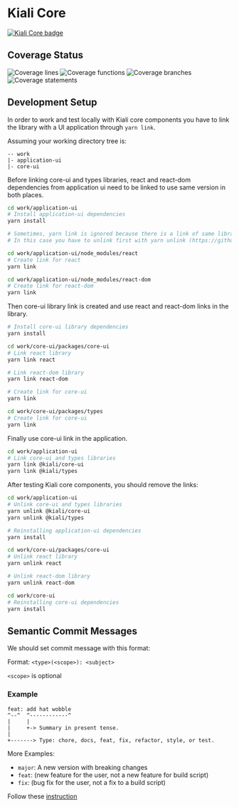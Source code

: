 # Kiali Core

[![Kiali Core badge](https://img.shields.io/npm/v/@kiali/core-ui.svg?label=Kiali%20Core-ui&style=for-the-badge)](https://www.npmjs.com/package/@kiali/core-ui)

## Coverage Status

![Coverage lines](.badges/badge-lines.svg)
![Coverage functions](.badges/badge-functions.svg)
![Coverage branches](.badges/badge-branches.svg)
![Coverage statements](.badges/badge-statements.svg)

## Development Setup

In order to work and test locally with Kiali core components you have to link the library with a UI application through `yarn link`.

Assuming your working directory tree is:

```
-- work
|- application-ui
|- core-ui
```

Before linking core-ui and types libraries, react and react-dom dependencies from application ui need to be linked to use same version in both places.

```sh
cd work/application-ui
# Install application-ui dependencies
yarn install

# Sometimes, yarn link is ignored because there is a link of same library in another place.
# In this case you have to unlink first with yarn unlink (https://github.com/yarnpkg/yarn/issues/7216)

cd work/application-ui/node_modules/react
# Create link for react
yarn link

cd work/application-ui/node_modules/react-dom
# Create link for react-dom
yarn link
```

Then core-ui library link is created and use react and react-dom links in the library.

```sh
# Install core-ui library dependencies
yarn install

cd work/core-ui/packages/core-ui
# Link react library
yarn link react

# Link react-dom library
yarn link react-dom

# Create link for core-ui
yarn link

cd work/core-ui/packages/types
# Create link for core-ui
yarn link
```

Finally use core-ui link in the application.

```sh
cd work/application-ui
# Link core-ui and types libraries
yarn link @kiali/core-ui
yarn link @kiali/types
```

After testing Kiali core components, you should remove the links:

```sh
cd work/application-ui
# Unlink core-ui and types libraries
yarn unlink @kiali/core-ui
yarn unlink @kiali/types

# Reinstalling application-ui dependencies
yarn install

cd work/core-ui/packages/core-ui
# Unlink react library
yarn unlink react

# Unlink react-dom library
yarn unlink react-dom

cd work/core-ui
# Reinstalling core-ui dependencies
yarn install
```

## Semantic Commit Messages

We should set commit message with this format:

Format: `<type>(<scope>): <subject>`

`<scope>` is optional

### Example

```
feat: add hat wobble
^--^  ^------------^
|     |
|     +-> Summary in present tense.
|
+-------> Type: chore, docs, feat, fix, refactor, style, or test.
```

More Examples:

- `major`: A new version with breaking changes
- `feat`: (new feature for the user, not a new feature for build script)
- `fix`: (bug fix for the user, not a fix to a build script)

Follow these [instruction](https://github.com/semantic-release/semantic-release)
